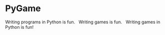 # PyGame
Writing programs in Python is fun.  
Writing games is fun.  
Writing games in Python is fun! 